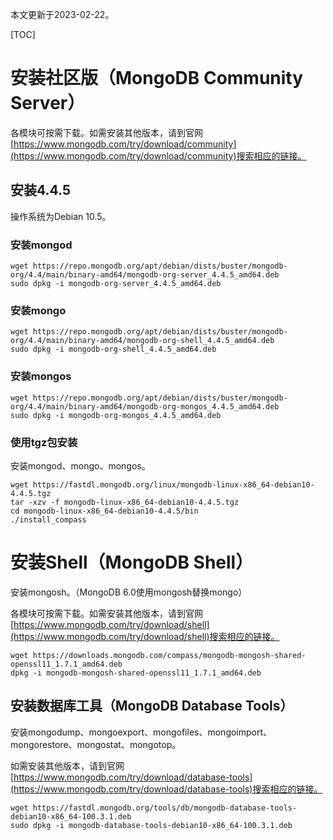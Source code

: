 本文更新于2023-02-22。

[TOC]

# 安装社区版（MongoDB Community Server）

各模块可按需下载。如需安装其他版本，请到官网[https://www.mongodb.com/try/download/community](https://www.mongodb.com/try/download/community)搜索相应的链接。

## 安装4.4.5

操作系统为Debian 10.5。

### 安装mongod

```shell
wget https://repo.mongodb.org/apt/debian/dists/buster/mongodb-org/4.4/main/binary-amd64/mongodb-org-server_4.4.5_amd64.deb
sudo dpkg -i mongodb-org-server_4.4.5_amd64.deb
```

### 安装mongo

```shell
wget https://repo.mongodb.org/apt/debian/dists/buster/mongodb-org/4.4/main/binary-amd64/mongodb-org-shell_4.4.5_amd64.deb
sudo dpkg -i mongodb-org-shell_4.4.5_amd64.deb
```

### 安装mongos

```shell
wget https://repo.mongodb.org/apt/debian/dists/buster/mongodb-org/4.4/main/binary-amd64/mongodb-org-mongos_4.4.5_amd64.deb
sudo dpkg -i mongodb-org-mongos_4.4.5_amd64.deb
```

### 使用tgz包安装

安装mongod、mongo、mongos。

```shell
wget https://fastdl.mongodb.org/linux/mongodb-linux-x86_64-debian10-4.4.5.tgz
tar -xzv -f mongodb-linux-x86_64-debian10-4.4.5.tgz
cd mongodb-linux-x86_64-debian10-4.4.5/bin
./install_compass
```

# 安装Shell（MongoDB Shell）

安装mongosh。（MongoDB 6.0使用mongosh替换mongo）

各模块可按需下载。如需安装其他版本，请到官网[https://www.mongodb.com/try/download/shell](https://www.mongodb.com/try/download/shell)搜索相应的链接。

```shell
wget https://downloads.mongodb.com/compass/mongodb-mongosh-shared-openssl11_1.7.1_amd64.deb
dpkg -i mongodb-mongosh-shared-openssl11_1.7.1_amd64.deb
```

## 安装数据库工具（MongoDB Database Tools）

安装mongodump、mongoexport、mongofiles、mongoimport、mongorestore、mongostat、mongotop。

如需安装其他版本，请到官网[https://www.mongodb.com/try/download/database-tools](https://www.mongodb.com/try/download/database-tools)搜索相应的链接。

```shell
wget https://fastdl.mongodb.org/tools/db/mongodb-database-tools-debian10-x86_64-100.3.1.deb
sudo dpkg -i mongodb-database-tools-debian10-x86_64-100.3.1.deb
```
